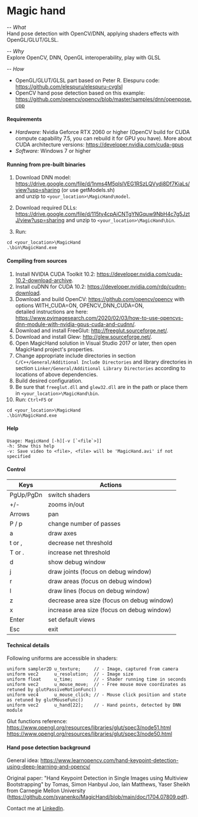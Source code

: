 # Magic hand
-- <em>What</em><br>
Hand pose detection with OpenCV/DNN, applying shaders effects with OpenGL/GLUT/GLSL.  

-- <em>Why</em><br>
Explore OpenCV, DNN, OpenGL interoperability, play with GLSL  

-- <em>How  </em><br>
* OpenGL/GLUT/GLSL part based on Peter R. Elespuru code: https://github.com/elespuru/elespuru-cvglsl  
* OpenCV hand pose detection based on this example:      https://github.com/opencv/opencv/blob/master/samples/dnn/openpose.cpp  
  
#### Requirements  
* *Hardware:* Nvidia Geforce RTX 2060 or higher (OpenCV build for CUDA compute capability 7.5, you can rebuild it for GPU you have).
More about CUDA architecture versions: https://developer.nvidia.com/cuda-gpus   
* *Software:* Windows 7 or higher 

#### Running from pre-built binaries

1. Download DNN model: https://drive.google.com/file/d/1nms4M5plslVEG1RSzLQVydi8Df7KiaLs/view?usp=sharing (or use getModels.sh)  
and unzip to `<your_location>\MagicHand\model`.  
  
1. Download required DLLs: https://drive.google.com/file/d/115ty4cpAiCNTgYNGquw9NbH4c7g5JztJ/view?usp=sharing 
and unzip to `<your_location>\MagicHand\bin`.  

1. Run:
```
cd <your_location>\MagicHand
.\bin\MagicHand.exe
```

#### Compiling from sources
1. Install NVIDIA CUDA Toolkit 10.2: https://developer.nvidia.com/cuda-10.2-download-archive.  
1. Install cuDNN for CUDA  10.2: https://developer.nvidia.com/rdp/cudnn-download.  
1. Download and build OpenCV: https://github.com/opencv/opencv with options WITH_CUDA=ON, OPENCV_DNN_CUDA=ON,  
   detailed instructions are here: https://www.pyimagesearch.com/2020/02/03/how-to-use-opencvs-dnn-module-with-nvidia-gpus-cuda-and-cudnn/.  
1. Download and install FreeGlut: http://freeglut.sourceforge.net/.  
1. Download and install Glew: http://glew.sourceforge.net/.  
1. Open MagicHand solution in Visual Studio 2017 or later, then open MagicHand project's properties.
1. Change appropriate include directories in section `C/C++/General/Additional Include Directories` and library directories in section `Linker/General/Additional Library Directories` according to locations of above dependencies.
1. Build desired configuration.
1. Be sure that `freeglut.dll` and `glew32.dll` are in the path or place them in `<your_location>\MagicHand\bin`.
1. Run: `Ctrl+F5` or
```
cd <your_location>\MagicHand
.\bin\MagicHand.exe
```

#### Help
```
Usage: MagicHand [-h][-v [`<file`>]]  
-h: Show this help  
-v: Save video to <file>, <file> will be 'MagicHand.avi' if not specified  
```

#### Control

| Keys | Actions |
|------|---------|
| PgUp/PgDn | switch shaders | 
| +/- | zooms in/out |
|Arrows|pan|
|P / p|change number of passes|
|a|draw axes|
|t or , | decrease net threshold|
|T or . | increase net threshold| 
|d|show debug window|
|j| draw joints (focus on debug window)|
|r| draw areas (focus on debug window)|
|l| draw lines (focus on debug window)|
|z| decrease area size (focus on debug window)|
|x| increase area size (focus on debug window)|
|Enter| set default views|  
|Esc|exit|

#### Technical details

Following uniforms are accessible in shaders:
```
uniform sampler2D u_texture;     // - Image, captured from camera
uniform vec2      u_resolution;  // - Image size
uniform float     u_time;        // - Shader running time in seconds
uniform vec2      u_mouse_move;  // - Free mouse move coordinates as retuned by glutPassiveMotionFunc()
uniform vec4      u_mouse_click; // - Mouse click position and state as retuned by glutMouseFunc()
uniform vec2      u_hand[22];    // - Hand points, detected by DNN module
```

Glut functions reference:  
https://www.opengl.org/resources/libraries/glut/spec3/node51.html  
https://www.opengl.org/resources/libraries/glut/spec3/node50.html  
  
#### Hand pose detection background

General idea: https://www.learnopencv.com/hand-keypoint-detection-using-deep-learning-and-opencv/  

Original paper: "Hand Keypoint Detection in Single Images using Multiview Bootstrapping" by Tomas, Simon Hanbyul Joo, Iain Matthews, Yaser Sheikh from Carnegie Mellon University (https://github.com/syanenko/MagicHand/blob/main/doc/1704.07809.pdf).

Contact me at [LinkedIn](https://www.linkedin.com/in/sergey-yanenko-57b21a96/).
